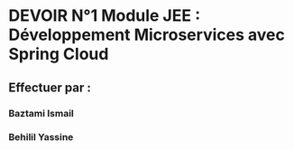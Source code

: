 # DEVOIR N°1 Module JEE : Développement Microservices avec Spring Cloud
## Effectuer par : 
###   Baztami Ismail  
###   Behilil Yassine


